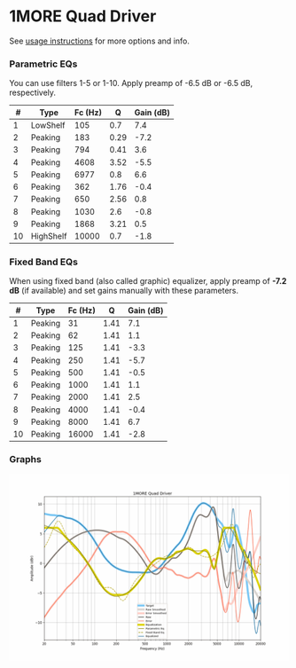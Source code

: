# 1MORE Quad Driver
See [usage instructions](https://github.com/jaakkopasanen/AutoEq#usage) for more options and info.

### Parametric EQs
You can use filters 1-5 or 1-10. Apply preamp of -6.5 dB or -6.5 dB, respectively.

|   # | Type      |   Fc (Hz) |    Q |   Gain (dB) |
|-----|-----------|-----------|------|-------------|
|   1 | LowShelf  |       105 | 0.7  |         7.4 |
|   2 | Peaking   |       183 | 0.29 |        -7.2 |
|   3 | Peaking   |       794 | 0.41 |         3.6 |
|   4 | Peaking   |      4608 | 3.52 |        -5.5 |
|   5 | Peaking   |      6977 | 0.8  |         6.6 |
|   6 | Peaking   |       362 | 1.76 |        -0.4 |
|   7 | Peaking   |       650 | 2.56 |         0.8 |
|   8 | Peaking   |      1030 | 2.6  |        -0.8 |
|   9 | Peaking   |      1868 | 3.21 |         0.5 |
|  10 | HighShelf |     10000 | 0.7  |        -1.8 |

### Fixed Band EQs
When using fixed band (also called graphic) equalizer, apply preamp of **-7.2 dB** (if available) and set gains manually with these parameters.

|   # | Type    |   Fc (Hz) |    Q |   Gain (dB) |
|-----|---------|-----------|------|-------------|
|   1 | Peaking |        31 | 1.41 |         7.1 |
|   2 | Peaking |        62 | 1.41 |         1.1 |
|   3 | Peaking |       125 | 1.41 |        -3.3 |
|   4 | Peaking |       250 | 1.41 |        -5.7 |
|   5 | Peaking |       500 | 1.41 |        -0.5 |
|   6 | Peaking |      1000 | 1.41 |         1.1 |
|   7 | Peaking |      2000 | 1.41 |         2.5 |
|   8 | Peaking |      4000 | 1.41 |        -0.4 |
|   9 | Peaking |      8000 | 1.41 |         6.7 |
|  10 | Peaking |     16000 | 1.41 |        -2.8 |

### Graphs
![](./1MORE%20Quad%20Driver.png)
